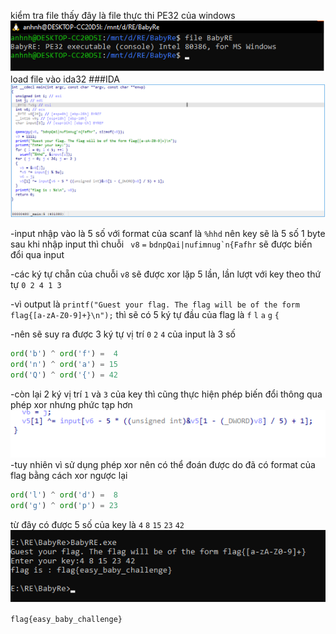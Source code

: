 kiểm tra file thấy đây là file thực thi PE32 của windows
![](file.png)
load file vào ida32
###IDA
![](ida1.png)

-input nhập vào là 5 số với format của scanf là `%hhd` nên key sẽ là 5 số 1 byte 
sau khi nhập input thì chuỗi ` v8` `=` ``bdnpQai|nufimnug`n{Fafhr`` sẽ được biến đổi qua input 

-các ký tự chẵn của chuỗi `v8` sẽ được xor lặp 5 lần, lần lượt với key theo thứ tự `0 2 4 1 3`

-vì output là `printf("Guest your flag. The flag will be of the form flag{[a-zA-Z0-9]+}\n");` 
thì sẽ có 5 ký tự đầu của flag là `f` `l` `a` `g` `{`

-nên sẽ suy ra được 3 ký tự vị trí `0` `2` `4` của input là 3 số

```python
ord('b') ^ ord('f') =  4 
ord('n') ^ ord('a') = 15
ord('Q') ^ ord('{') = 42
```

-còn lại 2 ký vị trí `1` và `3` của key thì cũng thực hiện phép biến đổi thông qua phép xor nhưng phức tạp hơn
 ![](ida2.png)
-tuy nhiên vì sử dụng phép xor nên có thể đoán được do đã có format của flag bằng cách xor ngược lại

```python
ord('l') ^ ord('d') =  8
ord('g') ^ ord('p') = 23
```
từ đây có được 5 số của key là `4` `8` `15` `23` `42`
![](flag.png)

`flag{easy_baby_challenge}`
